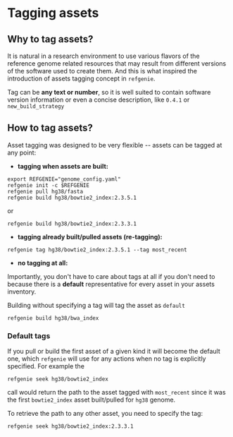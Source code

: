# Tagging assets

## Why to tag assets?
It is natural in a research environment to use various flavors of the reference genome related resources that may result from different versions of the software used to create them. And this is what inspired the introduction of assets tagging concept in `refgenie`.

Tag can be **any text or number**, so it is well suited to contain software version information or even a concise description, like `0.4.1` or `new_build_strategy`

## How to tag assets?

Asset tagging was designed to be very flexible -- assets can be tagged at any point:

- **tagging when assets are built:**

```console
export REFGENIE="genome_config.yaml"
refgenie init -c $REFGENIE 
refgenie pull hg38/fasta
refgenie build hg38/bowtie2_index:2.3.5.1
```
or
```console
refgenie build hg38/bowtie2_index:2.3.3.1
```

- **tagging already built/pulled assets (re-tagging):**

```console
refgenie tag hg38/bowtie2_index:2.3.5.1 --tag most_recent
```

- **no tagging at all:**

Importantly, you don't have to care about tags at all if you don't need to because there is a **default** representative for every asset in your assets inventory.

Building without specifying a tag will tag the asset as `default`

```console
refgenie build hg38/bwa_index
```

### Default tags

If you pull or build the first asset of a given kind it will become the default one, which `refgenie` will use for any actions when no tag is explicitly specified. For example the

```console
refgenie seek hg38/bowtie2_index 
```

call would return the path to the asset tagged with `most_recent` since it was the first `bowtie2_index` asset built/pulled for `hg38` genome.

To retrieve the path to any other asset, you need to specify the tag:

```console
refgenie seek hg38/bowtie2_index:2.3.3.1 
``` 